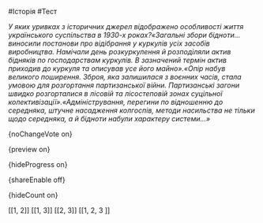 #Історія #Тест

*У яких уривках з історичних джерел відображено особливості життя українського  суспільства в 1930-х роках?«Загальні збори бідноти... виносили постанови про відібрання у куркулів усіх засобів виробництва.  Намічали день розкуркулення й розподіляли актив бідняків по господарствам куркулів. В зазначений  термін актив приходив до куркуля та описував усе його майно».«Опір  набув  великого  поширення.  Зброя,  яка  залишилася  з  воєнних  часів,  стала  умовою  для  розгортання  партизанської  війни.  Партизанські  загони  швидко  розгорталися  в  лісовій  та  лісостеповій зонах суцільної колективізації».«Адміністрування, перегини по  відношенню до середняка, штучне насадження колгоспів, методи  насильства не тільки щодо середняка, а й бідноти набули характеру системи...»*

{noChangeVote on}

{preview on}

{hideProgress on}

{shareEnable off}

{hideCount on}

[[1, 2]]
[[1, 3]]
[[2, 3]]
[[1, 2, 3 ]]
